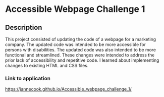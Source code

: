 # Accessible Webpage Challenge 1

## Description

This project consisted of updating the code of a webpage for a marketing company. The updated code was intended to be more accessible for persons with disabilities. The updated code was also intended to be more functional and streamlined. These changes were intended to address the prior lack of accessibility and repetitive code. I learned about implementing changes to existing HTML and CSS files.

### Link to application
https://jannecook.github.io/Accessible_webpage_challenge_1/
